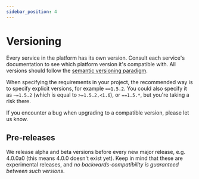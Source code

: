 ```yaml
---
sidebar_position: 4
---
```


# Versioning
Every service in the platform has its own version. Consult each service's documentation to see which platform version it's compatible with.
All versions should follow the [semantic versioning paradigm](https://semver.org/).

When specifying the requirements in your project, the recommended way is to specify explicit versions, for example `==1.5.2`.
You could also specify it as `~=1.5.2` (which is equal to `>=1.5.2,<1.6`), or `==1.5.*`, but you're taking a risk there.

If you encounter a bug when upgrading to a compatible version, please let us know.

## Pre-releases
We release alpha and beta versions before every new major release, e.g. 4.0.0a0 (this means 4.0.0 doesn't exist yet).
Keep in mind that these are experimental releases, and _no backwards-compatibility is guaranteed between such versions_.
